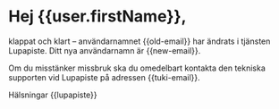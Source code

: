 # Hej {{user.firstName}},

klappat och klart – anv&auml;ndarnamnet {{old-email}} har &auml;ndrats i tj&auml;nsten Lupapiste. Ditt nya anv&auml;ndarnamn &auml;r {{new-email}}.

Om du misst&auml;nker missbruk ska du omedelbart kontakta den tekniska supporten vid Lupapiste p&aring; adressen {{tuki-email}}.

H&auml;lsningar
{{lupapiste}}